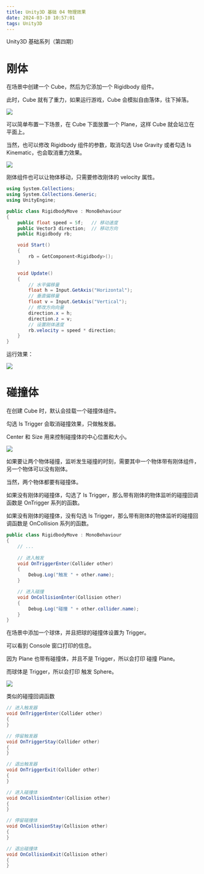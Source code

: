```yaml
---
title: Unity3D 基础 04 物理效果
date: 2024-03-10 10:57:01
tags: Unity3D
---
```


Unity3D 基础系列（第四期）

<!--more-->

# 刚体

在场景中创建一个 Cube，然后为它添加一个 Rigidbody 组件。

此时，Cube 就有了重力，如果运行游戏，Cube 会模拟自由落体，往下掉落。

![](../images/unity-basic-4/添加刚体.png)



可以简单布置一下场景，在 Cube 下面放置一个 Plane，这样 Cube 就会站立在平面上。

当然，也可以修改 Rigidbody 组件的参数，取消勾选 Use Gravity 或者勾选 Is Kinematic，也会取消重力效果。

![](../images/unity-basic-4/布置场景.png)



刚体组件也可以让物体移动，只需要修改刚体的 velocity 属性。

```c#
using System.Collections;
using System.Collections.Generic;
using UnityEngine;

public class RigidbodyMove : MonoBehaviour
{
    public float speed = 5f;   // 移动速度
    public Vector3 direction;  // 移动方向
    public Rigidbody rb;

    void Start()
    {
        rb = GetComponent<Rigidbody>();
    }

    void Update()
    {
        // 水平偏移量
        float h = Input.GetAxis("Horizontal");
        // 垂直偏移量
        float v = Input.GetAxis("Vertical");
        // 修改方向向量
        direction.x = h;
        direction.z = v;
        // 设置刚体速度
        rb.velocity = speed * direction;
    }
}
```



运行效果：

![](../images/unity-basic-4/刚体移动.gif)



# 碰撞体

在创建 Cube 时，默认会挂载一个碰撞体组件。

勾选 Is Trigger 会取消碰撞效果，只做触发器。

Center 和 Size 用来控制碰撞体的中心位置和大小。

![](../images/unity-basic-4/碰撞体属性.png)



如果要让两个物体碰撞，监听发生碰撞的时刻，需要其中一个物体带有刚体组件，另一个物体可以没有刚体。

当然，两个物体都要有碰撞体。

如果没有刚体的碰撞体，勾选了 Is Trigger，那么带有刚体的物体监听的碰撞回调函数是 OnTrigger 系列的函数。

如果没有刚体的碰撞体，没有勾选 Is Trigger，那么带有刚体的物体监听的碰撞回调函数是 OnCollision 系列的函数。

```c#
public class RigidbodyMove : MonoBehaviour
{
    // ...
    
    // 进入触发
    void OnTriggerEnter(Collider other)
    {
        Debug.Log("触发 " + other.name);
    }

    // 进入碰撞
    void OnCollisionEnter(Collision other)
    {
        Debug.Log("碰撞 " + other.collider.name);
    }
}
```



在场景中添加一个球体，并且把球的碰撞体设置为 Trigger。

可以看到 Console 窗口打印的信息。

因为 Plane 也带有碰撞体，并且不是 Trigger，所以会打印 碰撞 Plane。

而球体是 Trigger，所以会打印 触发 Sphere。

![](../images/unity-basic-4/触发.png)



类似的碰撞回调函数

```c#
// 进入触发器
void OnTriggerEnter(Collider other)
{
}

// 停留触发器
void OnTriggerStay(Collider other)
{
}

// 退出触发器
void OnTriggerExit(Collider other)
{
}

// 进入碰撞体
void OnCollisionEnter(Collision other)
{
}

// 停留碰撞体
void OnCollisionStay(Collision other)
{
}

// 退出碰撞体
void OnCollisionExit(Collision other)
{
}
```


